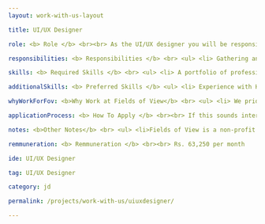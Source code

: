 ```yaml
---
layout: work-with-us-layout

title: UI/UX Designer

role: <b> Role </b> <br><br> As the UI/UX designer you will be responsible for the user experience (UX) and user interface (UI) design of our various digital tools and applications such as games and simulations that are based on the requirements of the different projects at FOV. The nature of our work means that projects span from complex simulations to data heavy interfaces to lightweight web apps. You will ensure that all elements of the online user experience are optimised for improved usability, usefulness, and exceptional visual design. It would be of benefit if you have passion for delivering adaptive and creative solutions to UI/UX design problems by staying up to date with best practices and emerging trends in user experience design and user interface technology.

responsibilities: <b> Responsibilities </b> <br> <ul> <li> Gathering and evaluating user requirements </li> <li> Investigating user experience design requirements for our suite of digital assets </li> <li> Producing high-quality UX design solutions through wireframes, visual and graphic designs, flow diagrams, storyboards, site maps, and prototypes </li> <li> Adhering to style standards on typography and graphic design </li> <li> Identify and troubleshoot UX problems (e.g. responsiveness) </li> <li> Test for intuitivity and experience </li> <li> Develop UI mockups and prototypes that clearly illustrate how sites function and look like </li> <li> Providing advice and guidance on the implementation of UX research methodologies and testing activities in order to analyse and predict user behaviour </li> </ul>

skills: <b> Required Skills </b> <br> <ul> <li> A portfolio of professional UI/UX design work for both web and mobile platforms </li> <li> Knowledge of wireframe tools (e.g. Sketch, InVision, Wireframe.cc, Moqups, etc.) </li> <li> Knowledge of design tools such (e.g. Adobe suite [Photoshop, Illustrator], Figma, etc.) </li> <li> Simultaneously working on multiple projects; multi-tasking and time-management skills, with the ability to prioritise tasks </li> <li> Quickly switching contexts </li> <li> Independently planning and managing your work </li> </ul>

additionalSkills: <b> Preferred Skills </b> <ul> <li> Experience with HTML5, CSS3 and other design elements related to web applications </li> </ul>

whyWorkForFov: <b>Why Work at Fields of View</b> <br> <ul> <li> We pride ourselves in building a collaborative and open environment around our work in building tools for inclusive public policy. This is your chance to become an addition to our coveted multidisciplinary team, that houses individuals from different backgrounds scaling from Journalism to Game Design to Law. </li> <li> We have collaborations with Indian and international universities, and you get access to cutting edge research in data and policy. </li> <li> Depending on your interest, you will contribute to research papers that will be published in major journals. </li> <li> Your work will contribute to real-world applications in addressing social problems. </li> </ul>

applicationProcess: <b> How To Apply </b> <br><br> If this sounds interesting or exciting to you, please write to work@fieldsofview.in with your CV, your portfolio and a thoughtful cover letter stating why you want to work with us in this role. <br> <ul> <li> We will review your application and, upon shortlisting it, set up a quick phone call. The phone call acts as a good way to introduce yourself and for us to let you know a bit more about our work. </li> <li> Having successfully gone through the phone call stage, we will provide you with an assignment. The assignment will involve a cross section of the kind of work you'll do with us. You take as much time as you want to complete the assignment, but we've noted that it takes on average about 7 days to finish. </li> <li> If we like your approach to the assignment, we invite you to spend two days with us. You can pepper us with more questions and get to know the rest of the team. You will also be provided a follow-up task to be performed during those 2 days. Once this is done, and if you like us and we like you, we will extend an offer within a week's time. </li> </ul>

notes: <b>Other Notes</b> <br> <ul> <li>Fields of View is a non-profit organisation.</li> <li>The position is based in Bangalore</li> <li>Our office is in JP Nagar, close to Rangashankara</li></ul>

remmuneration: <b> Remmuneration </b> <br><br> Rs. 63,250 per month

ide: UI/UX Designer

tag: UI/UX Designer

category: jd

permalink: /projects/work-with-us/uiuxdesigner/

---
```

